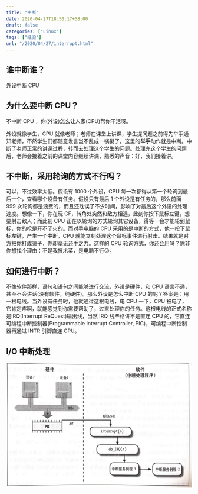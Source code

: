 ```yaml
---
title: "中断"
date: 2020-04-27T18:50:17+58:00
draft: false
categories: ["Linux"]
tags: ["经验"]
url: "/2020/04/27/interrupt.html"
---
```


## 谁中断谁？

外设中断 CPU

## 为什么要中断 CPU？

不中断 CPU ，你(外设)怎么让人家(CPU)帮你干活呀。

外设就像学生，CPU 就像老师；老师在课堂上讲课，学生提问题之前得先举手通知老师，不然学生们都随意发言岂不乱成一锅粥了。这里的**举手**动作就是中断。中断了老师正常的讲课过程，转而去处理这个学生的问题。处理完这个学生的问题后，老师会接着之前的课堂内容继续讲课，熟悉的声音：好，我们接着讲。

## 不中断，采用轮询的方式不行吗？

可以，不过效率太低。假设有 1000 个外设，CPU 每一次都得从第一个轮询到最后一个，查看哪个设备有任务。假设只有最后 1 个外设是有任务的，那么前面 999 次轮询都是浪费的，而且还耽误了不少时间，影响了对最后这个外设的处理速度。想像一下，你在玩 CF，转角处突然和敌方相遇，此刻你按下鼠标左键，想要射击敌人；而此刻 CPU 正在以轮询的方式轮询其它设备，得等一会才能轮到鼠标，你的枪是开不了火的。而对手电脑的 CPU 采用的是中断的方式，他一按下鼠标左键，产生一个中断，CPU 就能立刻处理这个鼠标事件进行射击。结果就是对方把你打成筛子，你却毫无还手之力。这样的 CPU 轮询方式，你还会用吗？除非你想找个理由：不是我技术菜，是电脑不行😜。

## 如何进行中断？

不像软件那样，语句和语句之间能够进行交流，外设是硬件，和 CPU 语言不通，甚至不会讲话(没有软件，纯硬件)。那么外设是怎么中断 CPU 的呢？答案是：用一根电线。当外设有任务时，他就通过这根电线，电 CPU 一下，CPU 被电了，它肯定疼啊，就能感觉到你需要帮助了，过来处理你的任务。这根电线的正式名称是IRQ(Interrupt ReQuest)输出线，当然 IRQ 线严格讲不是直连 CPU 的，它直连可编程中断控制器(Programmable Interrupt Controller, PIC)，可编程中断控制器再通过 INTR 引脚直连 CPU。

## I/O 中断处理

![中断处理](/images/中断处理.jpg)